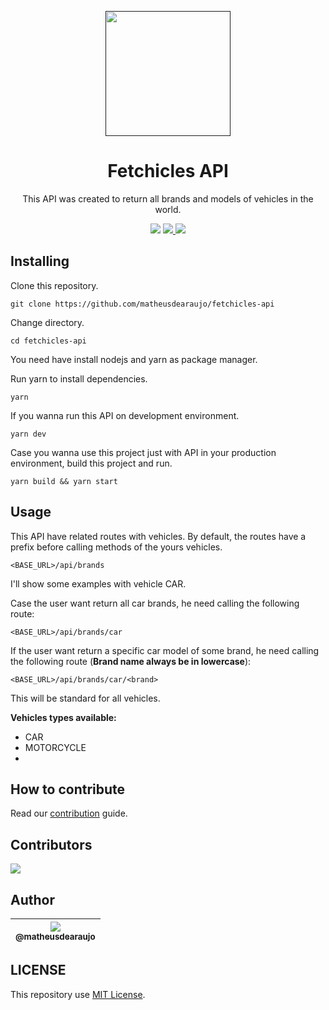 <p align="center">
  <a href="" rel="noopener">
    <img width=200px height=200px src="https://i.imgur.com/G5h7EoT.png">
 </a>
</p>

<h1 align="center">Fetchicles API</h1>

<p align="center">
  This API was created to return all brands and models of vehicles in the world.
</p>

<div align="center">
    <a>
        <img src="https://img.shields.io/badge/status-active-success.svg">
    </a>
    <a href="https://github.com/matheusdearaujo/fetchicles-api/issues">
        <img src="https://img.shields.io/github/issues/matheusdearaujo/fetchicles-api">
    </a>
    <a href="https://github.com/matheusdearaujo/fetchicles-api/pulls">
        <img src="https://img.shields.io/github/issues-pr/matheusdearaujo/fetchicles-api">
    </a>
</div>

## Installing

Clone this repository.

```
git clone https://github.com/matheusdearaujo/fetchicles-api
```

Change directory.

```
cd fetchicles-api
```

You need have install nodejs and yarn as package manager.

Run yarn to install dependencies.

```
yarn
```

If you wanna run this API on development environment.

```
yarn dev
```

Case you wanna use this project just with API in your production environment, build this project and run.

```
yarn build && yarn start
```

## Usage

This API have related routes with vehicles. By default, the routes have a prefix before calling methods of the yours vehicles.

```
<BASE_URL>/api/brands
```

I'll show some examples with vehicle CAR.

Case the user want return all car brands, he need calling the following route:

```
<BASE_URL>/api/brands/car
```

If the user want return a specific car model of some brand, he need calling the following route (**Brand name always be in lowercase**):

```
<BASE_URL>/api/brands/car/<brand>
```

This will be standard for all vehicles.

**Vehicles types available:**

- CAR
- MOTORCYCLE
-

## How to contribute

Read our [contribution](/CONTRIBUTING.md) guide.

## Contributors

<a href="https://github.com/matheusdearaujo/fetchicles-api/graphs/contributors"><img src="https://contrib.rocks/image?repo=matheusdearaujo/fetchicles-api" /></a>

## Author

| [<img src="https://avatars.githubusercontent.com/u/61164981?v=3&s=115"><br><sub>@matheusdearaujo</sub>](https://github.com/matheusdearaujo) |
| :-----------------------------------------------------------------------------------------------------------------------------------------: |

## LICENSE

This repository use [MIT License](/LICENSE).
